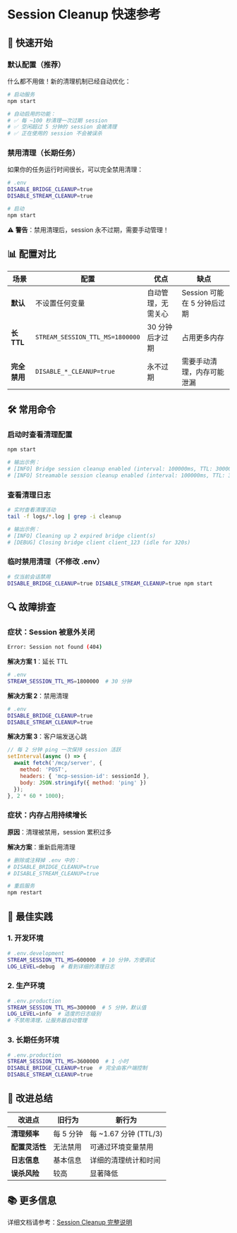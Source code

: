 # Session Cleanup 快速参考

## 🚀 快速开始

### 默认配置（推荐）

什么都不用做！新的清理机制已经自动优化：

```bash
# 启动服务
npm start

# 自动启用的功能：
# ✅ 每 ~100 秒清理一次过期 session
# ✅ 空闲超过 5 分钟的 session 会被清理
# ✅ 正在使用的 session 不会被误杀
```

### 禁用清理（长期任务）

如果你的任务运行时间很长，可以完全禁用清理：

```bash
# .env
DISABLE_BRIDGE_CLEANUP=true
DISABLE_STREAM_CLEANUP=true

# 启动
npm start
```

⚠️ **警告**：禁用清理后，session 永不过期，需要手动管理！

## 📊 配置对比

| 场景 | 配置 | 优点 | 缺点 |
|------|------|------|------|
| **默认** | 不设置任何变量 | 自动管理，无需关心 | Session 可能在 5 分钟后过期 |
| **长 TTL** | `STREAM_SESSION_TTL_MS=1800000` | 30 分钟后才过期 | 占用更多内存 |
| **完全禁用** | `DISABLE_*_CLEANUP=true` | 永不过期 | 需要手动清理，内存可能泄漏 |

## 🛠️ 常用命令

### 启动时查看清理配置

```bash
npm start

# 输出示例：
# [INFO] Bridge session cleanup enabled (interval: 100000ms, TTL: 300000ms)
# [INFO] Streamable session cleanup enabled (interval: 100000ms, TTL: 300000ms)
```

### 查看清理日志

```bash
# 实时查看清理活动
tail -f logs/*.log | grep -i cleanup

# 输出示例：
# [INFO] Cleaning up 2 expired bridge client(s)
# [DEBUG] Closing bridge client client_123 (idle for 320s)
```

### 临时禁用清理（不修改 .env）

```bash
# 仅当前会话禁用
DISABLE_BRIDGE_CLEANUP=true DISABLE_STREAM_CLEANUP=true npm start
```

## 🔍 故障排查

### 症状：Session 被意外关闭

```bash
Error: Session not found (404)
```

**解决方案 1**：延长 TTL
```bash
# .env
STREAM_SESSION_TTL_MS=1800000  # 30 分钟
```

**解决方案 2**：禁用清理
```bash
# .env
DISABLE_BRIDGE_CLEANUP=true
DISABLE_STREAM_CLEANUP=true
```

**解决方案 3**：客户端发送心跳
```javascript
// 每 2 分钟 ping 一次保持 session 活跃
setInterval(async () => {
  await fetch('/mcp/server', {
    method: 'POST',
    headers: { 'mcp-session-id': sessionId },
    body: JSON.stringify({ method: 'ping' })
  });
}, 2 * 60 * 1000);
```

### 症状：内存占用持续增长

**原因**：清理被禁用，session 累积过多

**解决方案**：重新启用清理
```bash
# 删除或注释掉 .env 中的：
# DISABLE_BRIDGE_CLEANUP=true
# DISABLE_STREAM_CLEANUP=true

# 重启服务
npm restart
```

## 📝 最佳实践

### 1. 开发环境

```bash
# .env.development
STREAM_SESSION_TTL_MS=600000  # 10 分钟，方便调试
LOG_LEVEL=debug  # 看到详细的清理日志
```

### 2. 生产环境

```bash
# .env.production
STREAM_SESSION_TTL_MS=300000  # 5 分钟，默认值
LOG_LEVEL=info  # 适度的日志级别
# 不禁用清理，让服务器自动管理
```

### 3. 长期任务环境

```bash
# .env.production
STREAM_SESSION_TTL_MS=3600000  # 1 小时
DISABLE_BRIDGE_CLEANUP=true  # 完全由客户端控制
DISABLE_STREAM_CLEANUP=true
```

## 🎯 改进总结

| 改进点 | 旧行为 | 新行为 |
|--------|--------|--------|
| **清理频率** | 每 5 分钟 | 每 ~1.67 分钟 (TTL/3) |
| **配置灵活性** | 无法禁用 | 可通过环境变量禁用 |
| **日志信息** | 基本信息 | 详细的清理统计和时间 |
| **误杀风险** | 较高 | 显著降低 |

## 📚 更多信息

详细文档请参考：[Session Cleanup 完整说明](./session-cleanup.md)
